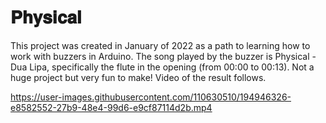 # 𝐏𝐡𝐲𝐬𝐢𝐜𝐚𝐥
This project was created in January of 2022 as a path to learning how to work with buzzers in Arduino. The song played by the buzzer is Physical - Dua Lipa, specifically the flute in the opening (from 00:00 to 00:13). Not a huge project but very fun to make! Video of the result follows. 

https://user-images.githubusercontent.com/110630510/194946326-e8582552-27b9-48e4-99d6-e9cf87114d2b.mp4

